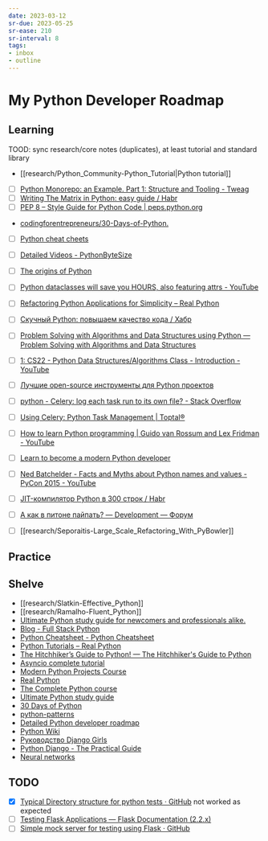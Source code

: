 ```yaml
---
date: 2023-03-12
sr-due: 2023-05-25
sr-ease: 210
sr-interval: 8
tags:
- inbox
- outline
---
```


# My Python Developer Roadmap

## Learning

TOOD: sync research/core notes (duplicates), at least tutorial and standard library
- [[research/Python_Community-Python_Tutorial|Python tutorial]]

- [ ] [Python Monorepo: an Example. Part 1: Structure and Tooling - Tweag](https://www.tweag.io/blog/2023-04-04-python-monorepo-1/)
- [ ] [Writing The Matrix in Python: easy guide / Habr](https://habr.com/en/articles/720452/)
- [ ] [PEP 8 – Style Guide for Python Code | peps.python.org](https://peps.python.org/pep-0008/)
- [codingforentrepreneurs\/30-Days-of-Python.](https://www.youtube.com/playlist?list=PLEsfXFp6DpzQjDBvhNy5YbaBx9j-ZsUe6)
- [ ] [Python cheat cheets](https://www.datacamp.com/cheat-sheet)
- [ ] [Detailed Videos - PythonByteSize](https://www.pythonbytesize.com/detailed-videos.html)
- [ ] [The origins of Python](https://inference-review.com/article/the-origins-of-python)
- [ ] [Python dataclasses will save you HOURS, also featuring attrs - YouTube](https://youtu.be/vBH6GRJ1REM)
- [ ] [Refactoring Python Applications for Simplicity – Real Python](https://realpython.com/python-refactoring/)
- [ ] [Скучный Python: повышаем качество кода / Хабр](https://habr.com/ru/company/otus/blog/713992/)
- [ ] [Problem Solving with Algorithms and Data Structures using Python — Problem Solving with Algorithms and Data Structures](https://runestone.academy/ns/books/published/pythonds/index.html)
- [ ] [1: CS22 - Python Data Structures/Algorithms Class - Introduction - YouTube](https://www.youtube.com/playlist?list=PLtbC5OfOR8aqA6CJwWTRUITgGpUy1Umr3)

- [ ] [Лучшие open-source инструменты для Python проектов](https://habr.com/en/articles/708916/)

- [ ] [python - Celery: log each task run to its own file? - Stack Overflow](https://stackoverflow.com/questions/25281612/celery-log-each-task-run-to-its-own-file)
- [ ] [Using Celery: Python Task Management | Toptal®](https://www.toptal.com/python/orchestrating-celery-python-background-jobs)

- [ ] [How to learn Python programming | Guido van Rossum and Lex Fridman - YouTube](https://www.youtube.com/watch?v=F2Mx-u7auUs)
- [ ] [Learn to become a modern Python developer](https://roadmap.sh/python)
- [ ] [Ned Batchelder - Facts and Myths about Python names and values - PyCon 2015 - YouTube](https://www.youtube.com/watch?v=\_AEJHKGk9ns)
- [ ] [JIT-компилятор Python в 300 строк / Habr](https://habr.com/en/articles/674206/)
- [ ] [А как в питоне пайпать? — Development — Форум](https://www.linux.org.ru/forum/development/17025364)
- [ ] [[research/Seporaitis-Large_Scale_Refactoring_With_PyBowler]]


## Practice

## Shelve

- [[research/Slatkin-Effective_Python]]
- [[research/Ramalho-Fluent_Python]]
- [Ultimate Python study guide for newcomers and professionals alike.](https://github.com/huangsam/ultimate-python)
- [Blog - Full Stack Python](https://www.fullstackpython.com/blog.html)
- [Python Cheatsheet - Python Cheatsheet](https://www.pythoncheatsheet.org/)
- [Python Tutorials – Real Python](https://realpython.com/)
- [The Hitchhiker’s Guide to Python! — The Hitchhiker's Guide to Python](https://python-docs.readthedocs.io/en/latest/index.html)
- [Asyncio complete tutorial](https://superfastpython.com/python-asyncio/)
- [Modern Python Projects Course ](https://training.talkpython.fm/courses/details/modern-python-projects)
- [Real Python](https://realpython.com/account/purchases/)
- [The Complete Python course](https://www.udemy.com/course/the-complete-python-course/)
- [Ultimate Python study guide](https://github.com/huangsam/ultimate-python)
- [30 Days of Python](https://github.com/codingforentrepreneurs/30-Days-of-Python)
- [python-patterns](https://github.com/faif/python-patterns)
- [Detailed Python developer roadmap](https://github.com/amaargiru/pyroad)
- [Python Wiki](https://wiki.python.org/moin/)
- [Руководство Django Girls](https://tutorial.djangogirls.org/ru/)
- [Python Django - The Practical Guide](https://www.udemy.com/course/python-django-the-practical-guide/)
- [Neural networks](https://stepik.org/course/50352/promo)

## TODO

- [x] [Typical Directory structure for python tests · GitHub](https://gist.github.com/tasdikrahman/2bdb3fb31136a3768fac)
      not worked as expected
- [ ] [Testing Flask Applications — Flask Documentation (2.2.x)](https://flask.palletsprojects.com/en/2.2.x/testing/)
- [ ] [Simple mock server for testing using Flask · GitHub](https://gist.github.com/eruvanos/f6f62edb368a20aaa880e12976620db8)
